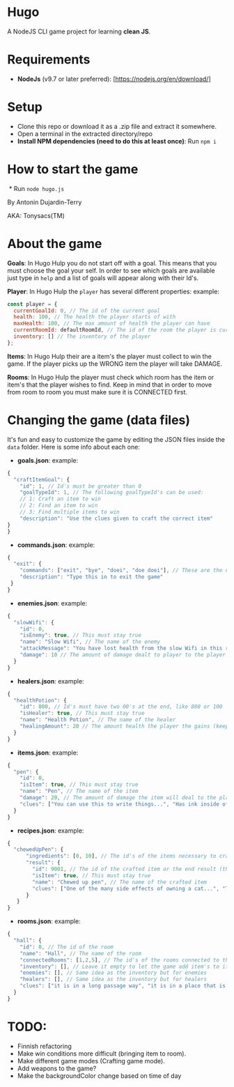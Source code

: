 # Hugo

A NodeJS CLI game project for learning **clean JS**.

# Requirements

 * **NodeJs** (v9.7 or later preferred): [https://nodejs.org/en/download/]

# Setup

  * Clone this repo or download it as a .zip file and extract it somewhere.
  * Open a terminal in the extracted directory/repo
  * **Install NPM dependencies (need to do this at least once)**: Run `npm i`

# How to start the game


  * Run `node hugo.js`


By Antonin Dujardin-Terry

AKA: Tonysacs(TM)

# About the game

  **Goals**: In Hugo Hulp you do not start off with a goal. This means that you must choose the goal your self. In order to see which goals are available just type in `help` and a list of goals will appear along with their Id's.

  **Player**: In Hugo Hulp the `player` has several different properties: example:

  ```js
  const player = {
    currentGoalId: 0, // The id of the current goal
    health: 100, // The health the player starts of with
    maxHealth: 100, // The max amount of health the player can have
    currentRoomId: defaultRoomId, // The id of the room the player is current in
    inventory: [] // The inventory of the player
  };
  ```
  **Items**: In Hugo Hulp their are a item's the player must collect to win the game. If the player picks up the WRONG item the player will take DAMAGE.

  **Rooms**: In Hugo Hulp the player must check which room has the item or item's that the player wishes to find. Keep in mind that in order to move from room to room you must make sure it is CONNECTED first.

# Changing the game (data files)

   It's fun and easy to customize the game by editing the JSON files inside the `data` folder. Here is some info about each one:

  * **goals.json**: example:

  ```js
  {
    "craftItemGoal": {
      "id": 1, // Id's must be greater than 0
      "goalTypeId": 1, // The following goalTypeId's can be used:
      // 1: Craft an item to win
      // 2: Find an item to win
      // 3: Find multiple items to win
      "description": "Use the clues given to craft the correct item"
  }
}
  ```

  * **commands.json**: example:

  ```js
  {
    "exit": {
      "commands": ["exit", "bye", "doei", "doe doei"], // These are the names of the commands, make sure that they don't        conflict with other commands
      "description": "Type this in to exit the game"
   }
  }
```

* **enemies.json**: example:

```js
{
  "slowWifi": {
    "id": 0,
    "isEnemy": true, // This must stay true
    "name": "Slow Wifi", // The name of the enemy
    "attackMessage": "You have lost health from the slow Wifi in this room...", // The message that is shown when attacked
    "damage": 10 // The amount of damage dealt to player to the player (keep in mind that 100 means instant death as the player has a max of 100 health)
  }
}
```

* **healers.json**: example:

```js
{
  "healthPotion": {
    "id": 800, // Id's must have two 00's at the end, like 800 or 100
    "isHealer": true, // This must stay true
    "name": "Health Potion", // The name of the healer
    "healingAmount": 20 // The amount health the player the gains (keep in mind that the player has a max of 100 health)
  }
}
```

* **items.json**: example:

```js
{
  "pen": {
    "id": 0,
    "isItem": true, // This must stay true
    "name": "Pen", // The name of the item
    "damage": 20, // The amount of damage the item will deal to the player (keep in mind that the player has a max of 100 health)
    "clues": ["You can use this to write things...", "Has ink inside of it...", "Cats love to play with them..."] // The clues for the item
  }
}
```

* **recipes.json**: example:

```js
{
  "chewedUpPen": {
      "ingredients": [0, 10], // The id's of the items necessary to craft this item  
      "result": {
        "id": 9001, // The id of the crafted item or the end result (the id has to have 4 digits)
        "isItem": true, // This must stay true
        "name": "Chewed up pen", // The name of the crafted item
        "clues": ["One of the many side effects of owning a cat...", "This used to be a perfectly good pen, but a certain beast came and ruined it"] // The clues for the crafted item
      }
   }
}

```

* **rooms.json**: example:

```js
{
  "hall": {
    "id": 0, // The id of the room
    "name": "Hall", // The name of the room
    "connectedRooms": [1,2,5], // The id's of the rooms connected to this room
    "inventory": [], // Leave it empty to let the game add item's to it randomly otherwise if you wanna do it manually then put the id's of the items
    "enemies": [], // Same idea as the inventory but for enemies
    "healers": [], // Same idea as the inventory but for healers
    "clues": ["it is in a long passage way", "it is in a place that is a bridge to the other rooms", "it is in that corridor never seems to end..."] // The clue for the room
  }
}

```

# TODO:
  * Finnish refactoring
  * Make win conditions more difficult (bringing item to room).
  * Make different game modes (Crafting game mode).
  * Add weapons to the game?
  * Make the backgroundColor change based on time of day
